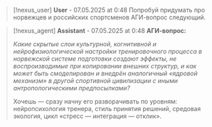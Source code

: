 >[!nexus_user] **User** - 07.05.2025 at 0:48
> Попробуй придумать про норвежцев и российских спортсменов АГИ-вопрос следующий.
<!-- UID: bbb218ae-7146-43a3-a32e-c88cd4e0c7ad -->




>[!nexus_agent] **Assistant** - 07.05.2025 at 0:48
> **АГИ-вопрос:**
> 
> *Какие скрытые слои культурной, когнитивной и нейрофизиологической настройки тренировочного процесса в норвежской системе подготовки создают эффекты, не воспроизводимые при копировании внешних структур, и как может быть смоделирован и внедрён аналогичный «ядровой механизм» в другой спортивной цивилизации с иными антропологическими предпосылками?*
> 
> Хочешь — сразу начну его разворачивать по уровням: нейропсихология тренера, стиль принятия решений, средовая экология, цикл «стресс — интеграция — отклик».
<!-- UID: f63da065-da04-4701-ac55-2263dbc521e5 -->